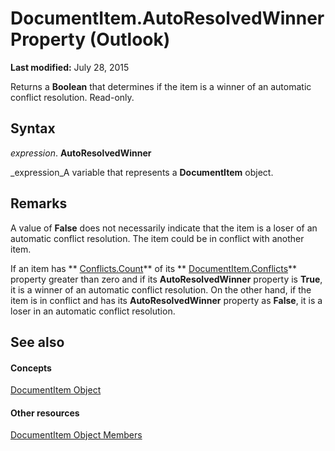 
# DocumentItem.AutoResolvedWinner Property (Outlook)

 **Last modified:** July 28, 2015

Returns a  **Boolean** that determines if the item is a winner of an automatic conflict resolution. Read-only.

## Syntax

 _expression_. **AutoResolvedWinner**

 _expression_A variable that represents a  **DocumentItem** object.


## Remarks

A value of  **False** does not necessarily indicate that the item is a loser of an automatic conflict resolution. The item could be in conflict with another item.

If an item has  ** [Conflicts.Count](4a7445ff-8628-50d6-f4c0-ada85f3b3f5c.md)** of its ** [DocumentItem.Conflicts](1a6f9384-bc75-9079-d9ca-affbadc21855.md)** property greater than zero and if its **AutoResolvedWinner** property is **True**, it is a winner of an automatic conflict resolution. On the other hand, if the item is in conflict and has its  **AutoResolvedWinner** property as **False**, it is a loser in an automatic conflict resolution.


## See also


#### Concepts


 [DocumentItem Object](7b0a6af0-6632-3ff6-841f-5b081d0d68d8.md)
#### Other resources


 [DocumentItem Object Members](2c6d563b-39cb-9cb3-3bfe-93fe595325cf.md)
